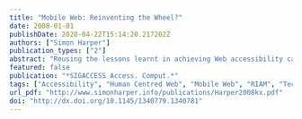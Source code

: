 ```yaml
---
title: "Mobile Web: Reinventing the Wheel?"
date: 2008-01-01
publishDate: 2020-04-22T15:14:20.217202Z
authors: ["Simon Harper"]
publication_types: ["2"]
abstract: "Reusing the lessons learnt in achieving Web accessibility can speed the Mobile Web to fruition."
featured: false
publication: "*SIGACCESS Access. Comput.*"
tags: ["Accessibility", "Human Centred Web", "Mobile Web", "RIAM", "Technical-Letter", "Web Accessibility"]
url_pdf: "http://www.simonharper.info/publications/Harper2008kx.pdf"
doi: "http://dx.doi.org/10.1145/1340779.1340781"
---
```


